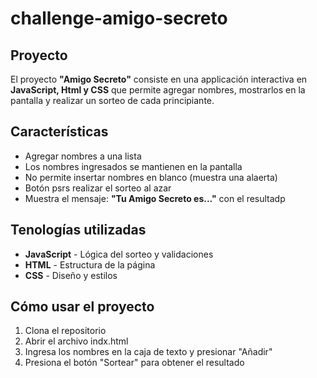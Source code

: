 # challenge-amigo-secreto
## Proyecto
El proyecto **"Amigo Secreto"** consiste en una applicación interactiva en **JavaScript, Html y CSS** que permite agregar nombres, mostrarlos en la pantalla y realizar un sorteo de cada principiante.

## Características
- Agregar nombres a una lista
- Los nombres ingresados se mantienen en la pantalla
- No permite insertar nombres en blanco (muestra una alaerta)
- Botón psrs realizar el sorteo al azar
- Muestra el mensaje: **"Tu Amigo Secreto es..."** con el resultadp

## Tenologías utilizadas
- **JavaScript** - Lógica del sorteo y validaciones
- **HTML** - Estructura de la página
- **CSS** - Diseño y estilos

## Cómo usar el proyecto
1. Clona el repositorio
2. Abrir el archivo indx.html
3. Ingresa los nombres en la caja de texto y presionar "Añadir"
4. Presiona el botón "Sortear" para obtener el resultado
